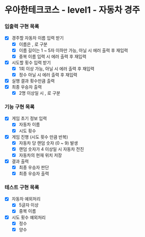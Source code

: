 # 우아한테크코스 - level1 - 자동차 경주

### 입출력 구현 목록

- [x] 경주할 자동차 이름 입력 받기
  - [x] 이름은 , 로 구분
  - [x] 이름 길이는 1 ~ 5자 이하만 가능, 아닐 시 에러 출력 후 재입력
  - [x] 중복 이름 입력 시 에러 출력 후 재입력
- [x] 시도할 횟수 입력 받기
  - [x] 1회 이상 가능, 아닐 시 에러 출력 후 재입력
  - [x] 정수 아닐 시 에러 출력 후 재입력
- [x] 실행 결과 횟수만큼 출력
- [x] 최종 우승자 출력
  - [x] 2명 이상일 시 , 로 구분

### 기능 구현 목록

- [x] 게임 초기 정보 입력
  - [x] 자동차 이름
  - [x] 시도 횟수
- [x] 게임 진행 (시도 횟수 만큼 반복)
  - [x] 자동차 당 랜덤 숫자 (0 ~ 9) 발생
  - [x] 랜덤 숫자가 4 이상일 시 자동차 전진
  - [x] 자동차의 현재 위치 저장
- [x] 결과 출력
  - [x] 최종 우승자 판단
  - [x] 최종 우승자 출력

### 테스트 구현 목록

- [x] 자동차 예외처리
  - [x] 5글자 이상
  - [x] 중복 이름
- [x] 시도 횟수 예외처리
  - [x] 정수
  - [x] 양수
